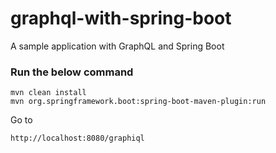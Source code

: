 # graphql-with-spring-boot
A sample application with GraphQL and Spring Boot
### Run the below command
```
mvn clean install 
mvn org.springframework.boot:spring-boot-maven-plugin:run
```
Go to 
```
http://localhost:8080/graphiql
```
